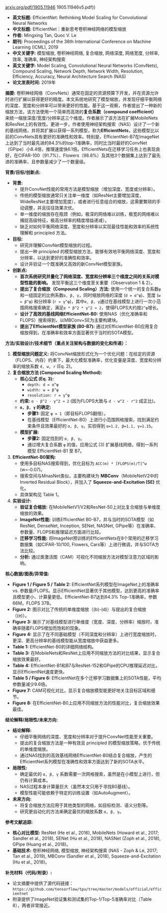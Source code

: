 [arxiv.org/pdf/1905.11946](https://arxiv.org/pdf/1905.11946)
1905.11946v5.pdf})

*   **英文标题:** EfficientNet: Rethinking Model Scaling for Convolutional Neural Networks
*   **中文标题:** EfficientNet：重新思考卷积神经网络的模型缩放
*   **作者:** Mingxing Tan, Quoc V. Le
*   **期刊:** Proceedings of the 36th International Conference on Machine Learning (ICML), 2019
*   **中文关键字:** 模型缩放, 卷积神经网络, 复合缩放, 网络深度, 网络宽度, 分辨率, 效率, 准确率, 神经架构搜索
*   **英文关键字:** Model Scaling, Convolutional Neural Networks (ConvNets), Compound Scaling, Network Depth, Network Width, Resolution, Efficiency, Accuracy, Neural Architecture Search (NAS)
*   **论文发表时间:** 2019年

**摘要:**
卷积神经网络（ConvNets）通常在固定的资源预算下开发，并在资源允许时进行扩展以获得更好的精度。本文系统地研究了模型缩放，并发现仔细平衡网络的深度、宽度和分辨率可以带来更好的性能。基于这一观察，作者提出了一种新的缩放方法，该方法使用一个简单而高效的**复合系数（compound coefficient）** 来统一缩放深度/宽度/分辨率这三个维度。作者展示了该方法在扩展MobileNets和ResNet上的有效性。更进一步，作者使用神经架构搜索（NAS）设计了一个新的基线网络，并将其扩展以获得一系列模型，称为**EfficientNets**，这些模型比以前的ConvNets具有更好的准确性和效率。特别是，EfficientNet-B7在ImageNet上达到了当时最先进的84.3%的top-1准确率，同时比当时最好的ConvNet（GPipe）小8.4倍，推理速度快6.1倍。EfficientNets在迁移学习任务上也表现良好，在CIFAR-100（91.7%）、Flowers（98.8%）及其他3个数据集上达到了最先进的准确率，且参数量减少了一个数量级。

**背景/目标/创新点:**
*   **背景:**
    *   提升ConvNet性能的常用方法是模型缩放（增加深度、宽度或分辨率）。
    *   传统的模型缩放通常只关注单一维度（如ResNet主要增加深度，WideResNet主要增加宽度），或者进行任意组合的缩放，这需要繁琐的手动调整，并且往往效果次优。
    *   单一维度的缩放存在瓶颈（例如，极深的网络难以训练，极宽的网络难以捕捉高级特征，极高分辨率的精度增益递减）。
    *   缺乏对如何平衡网络深度、宽度和分辨率以实现最佳性能和效率的系统性理解和 principled 方法。
*   **目标:**
    *   研究并理解ConvNet模型缩放的过程。
    *   提出一种 principled 的模型缩放方法，能够有效地平衡网络深度、宽度和分辨率，以达到更好的准确性和效率。
    *   设计并验证一个既准确又高效的新ConvNet模型家族。
*   **创新点:**
    *   **首次系统研究并量化了网络深度、宽度和分辨率三个维度之间的关系对模型性能的影响。** 发现平衡这三个维度至关重要（Observation 1 & 2）。
    *   **提出了复合缩放（Compound Scaling）方法:** 使用一个统一的复合系数`φ`和一组固定的比例系数`α, β, γ`，同时缩放网络的深度 (`d = α^φ`)、宽度 (`w = β^φ`) 和分辨率 (`r = γ^φ`)，其中`α, β, γ`通过在基线模型上进行一次小范围网格搜索确定，满足`α * β^2 * γ^2 ≈ 2`，使得FLOPS大约按`2^φ`增长。
    *   **设计了高效的基线网络EfficientNet-B0:** 使用NAS（优化准确率和FLOPS）搜索得到，以MBConv+SE为主要构建块。
    *   **提出了EfficientNet模型家族 (B0-B7):** 通过对EfficientNet-B0应用复合缩放得到，在准确率和效率方面显著优于当时的SOTA模型。

**方法/实验设计/技术细节（重点关注架构与数据的变化和传递）：**
1.  **模型缩放问题定义:** 将ConvNet缩放形式化为一个优化问题：在给定的资源（FLOPS、内存）约束下，最大化模型准确率，优化变量是深度、宽度和分辨率的缩放系数 `d, w, r` (Eq. 2)。
2.  **复合缩放方法 (Compound Scaling Method):**
    *   **核心公式 (Eq. 3):**
        *   `depth: d = α^φ`
        *   `width: w = β^φ`
        *   `resolution: r = γ^φ`
    *   **约束:** `α · β^2 · γ^2 ≈ 2` (因为FLOPS大致与 `d · w^2 · r^2` 成正比)。
    *   **`α, β, γ` 的确定:**
        *   **步骤1:** 固定 `φ = 1`（即目标FLOPS翻倍）。
        *   在基线模型（EfficientNet-B0）上进行小范围网格搜索，找到满足约束条件且效果最好的 `α, β, γ`。实验得到 `α=1.2, β=1.1, γ=1.15`。
    *   **模型扩展:**
        *   **步骤2:** 固定找到的 `α, β, γ`。
        *   通过增大复合系数 `φ` 的值，应用公式 (3) 扩展基线网络，得到一系列模型 EfficientNet-B1 至 B7。
3.  **EfficientNet-B0架构:**
    *   使用多目标NAS搜索得到，优化目标为 `ACC(m) * [FLOPS(m)/T]^w` (w=-0.07)。
    *   搜索空间与MnasNet类似，主要构建块为 **MBConv**（MobileNetV2中的Inverted Residual Block），并加入了 **Squeeze-and-Excitation (SE)** 优化。
    *   具体架构见 Table 1。
4.  **实验设计:**
    *   **验证复合缩放:** 在MobileNetV1/V2和ResNet-50上对比复合缩放与单维度缩放的效果。
    *   **ImageNet性能:** 训练EfficientNet B0-B7，并与当时的SOTA模型（如ResNet, DenseNet, Inception, SENet, NASNet, GPipe等）在准确率、参数量、FLOPS和推理延迟方面进行比较。
    *   **迁移学习性能:** 将ImageNet预训练的EfficientNets在8个常用的迁移学习数据集（如CIFAR-10/100, Flowers, Cars等）上进行微调，并与SOTA方法比较。
    *   **分析:** 通过类激活图（CAM）可视化不同缩放方法对模型注意力区域的影响。

**核心数据/图表/异常值:**
*   **Figure 1 / Figure 5 / Table 2:** EfficientNet系列模型在ImageNet上的准确率 vs. 参数量/FLOPS。显示EfficientNet显著优于其他模型，达到更高的准确率且模型更小、计算量更低。EfficientNet-B7达到84.3% Top-1准确率，参数66M，FLOPS 37B。
*   **Figure 2:** 图示对比了传统的单维度缩放（(b)-(d)）与提出的复合缩放（(e)）。
*   **Figure 3:** 展示了对基线模型进行单维度（宽度、深度、分辨率）缩放时，准确率随着FLOPS增加而饱和的现象。
*   **Figure 4:** 显示了在不同基础模型（不同深度和分辨率）上进行宽度缩放时，更深、更高分辨率的基线模型能从宽度缩放中获益更多。
*   **Table 1:** EfficientNet-B0的详细网络结构。
*   **Table 3:** 在MobileNets和ResNet上应用不同缩放方法的对比结果，显示复合缩放效果最好。
*   **Table 4:** EfficientNet-B1和B7与ResNet-152和GPipe的CPU推理延迟对比，显示EfficientNet速度更快。
*   **Table 5 / Figure 6:** EfficientNet在多个迁移学习数据集上的SOTA性能，平均参数量减少9.6倍。
*   **Figure 7:** CAM可视化对比，显示复合缩放模型能更好地关注目标区域和细节。
*   **Figure 8:** 在EfficientNet-B0上应用不同缩放方法的性能对比，复合缩放效果最佳。

**结论解释/局限性/未来方向:**
*   **结论解释:**
    *   仔细平衡网络的深度、宽度和分辨率对于提升ConvNet性能至关重要。
    *   提出的复合缩放方法是一种有效且 principled 的模型缩放策略，优于传统的单维度缩放。
    *   通过NAS找到的高效基线网络EfficientNet-B0结合复合缩放，产生的EfficientNet系列模型在准确性和效率方面达到了新的SOTA水平。
*   **局限性:**
    *   确定最优的 `α, β, γ` 系数需要一次网格搜索，虽然是在小模型上进行，但仍有计算成本。
    *   NAS过程本身计算量巨大（虽然本文只用于寻找B0基线）。
    *   模型性能可能依赖于特定的训练设置（如AutoAugment）。
*   **未来方向:**
    *   将复合缩放方法应用于其他类型的网络，如目标检测、语义分割等。
    *   研究更自动化的方法来确定最优的缩放系数 `α, β, γ`。

**参考文献追踪:**
*   **核心对比模型:** ResNet (He et al., 2016), MobileNets (Howard et al., 2017; Sandler et al., 2018), SENet (Hu et al., 2018), NASNet (Zoph et al., 2018), GPipe (Huang et al., 2018)。
*   **基础技术:** 卷积神经网络, 模型缩放, 神经架构搜索 (NAS - Zoph & Le, 2017; Tan et al., 2019), MBConv (Sandler et al., 2018), Squeeze-and-Excitation (Hu et al., 2018)。

**补充材料（代码/附录）:**
*   论文摘要中提供了源代码链接：`https://github.com/tensorflow/tpu/tree/master/models/official/efficientnet`
*   附录提供了ImageNet验证集和测试集的Top-1/Top-5准确率对比（Table 8），两者非常接近。
